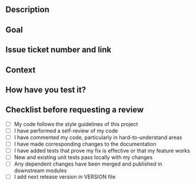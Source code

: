 ## Description

<!-- Tell us what's this awesome PR about -->

## Goal

<!--  Why are you making this change?  what are you trying to achieve? -->

## Issue ticket number and link

<!-- If you have a Jira ticket paste a link to the ticket related. Remember to link it as [JIRA-NUMBER](http://url-to-the-ticket) -->

## Context

<!-- You can add any contextual information -->

## How have you test it?

<!-- Sometimes is just a unit-test. But also could be a series of steps to reproduce the issue that the PR is addressing. Try to be as  informative as you can! -->

## Checklist before requesting a review

<!-- Please check the items you've already done, this is to ensue everything is ready to be reviewed by your peers also feel free to add more checks if you need -->

- [ ] My code follows the style guidelines of this project
- [ ] I have performed a self-review of my code
- [ ] I have commented my code, particularly in hard-to-understand areas
- [ ] I have made corresponding changes to the documentation
- [ ] I have added tests that prove my fix is effective or that my feature works
- [ ] New and existing unit tests pass locally with my changes
- [ ] Any dependent changes have been merged and published in downstream modules
- [ ] I add next release version in VERSION file
